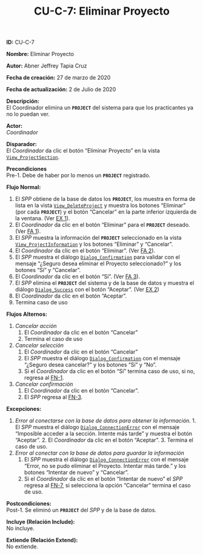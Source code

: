 ﻿---
layout: page
title: "CU-C-7: Eliminar Proyecto"
permalink: /design-specification/uc-descriptions/coordinator/cu-c-7/
hide_hero: true
---

**ID:** CU-C-7

**Nombre:** Eliminar Proyecto

**Autor:** Abner Jeffrey Tapia Cruz

**Fecha de creación:** 27 de marzo de 2020

**Fecha de actualización:** 2 de Julio de 2020

**Descripción:**  
El Coordinador elimina un **`PROJECT`** del sistema para que los practicantes ya no lo puedan ver.

**Actor:**  
*Coordinador*

**Disparador:**  
El *Coordinador* da clic el botón “Eliminar Proyecto” en la vista [`View_ProjectSection`][VPSE].

**Precondiciones**  
Pre-1. Debe de haber por lo menos un **`PROJECT`** registrado.

**Flujo Normal:**  
  1. <a id="FN1"><i></i></a>El *SPP* obtiene de la base de datos los **`PROJECT`**, los muestra en forma de lista en la vista [`View_DeleteProject`][VDPT] y muestra los botones “Eliminar” (por cada **`PROJECT`**) y el botón “Cancelar” en la parte inferior izquierda de la ventana. (Ver <a href="#EX1">EX 1</a>).
  2. El *Coordinador* da clic en el botón “Eliminar” para el **`PROJECT`** deseado. (Ver <a href="#FA1">FA 1</a>).
  3. <a id="FN3"><i></i></a>El *SPP* muestra la información del **`PROJECT`** seleccionado en la vista [`View_ProjectInformation`][VPIN] y los botones “Eliminar” y “Cancelar”.
  4. El *Coordinador* da clic en el botón “Eliminar”. (Ver <a href="#FA2">FA 2</a>).
  5. El *SPP* muestra el diálogo [`Dialog_Confirmation`][DLCO] para validar con el mensaje “¿Seguro desea eliminar el Proyecto seleccionado?” y los botones “Sí” y “Cancelar”.
  6. El *Coordinador* da clic en el botón “Sí”. (Ver <a href="#FA3">FA 3</a>).
  7. <a id="FN7"><i></i></a>El *SPP* elimina el **`PROJECT`** del sistema y de la base de datos y muestra el diálogo [`Dialog_Success`][DLSU] con el botón “Aceptar”. (Ver <a href="#EX2">EX 2</a>)
  8. El *Coordinador* da clic en el botón “Aceptar”.
  9. Termina caso de uso

**Flujos Alternos:**  
  1. <a id="FA1"><i></i></a>*Cancelar acción*
	 1. El *Coordinador* da clic en el botón “Cancelar”
	 2. Termina el caso de uso
  2. <a id="FA2"><i></i></a>*Cancelar selección*
	 1. El *Coordinador* da clic en el botón “Cancelar”
	 2. El *SPP* muestra el diálogo [`Dialog_Confirmation`][DLCO] con el mensaje “¿Seguro desea cancelar?” y los botones “Sí” y “No”.
	 3. Si el *Coordinador* da clic en el botón “Sí” termina caso de uso, si no, regresa al <a href="#FN1">FN-1</a>.
  3. <a id="FA3"><i></i></a>*Cancelar confirmación*
	 1. El *Coordinador* da clic en el botón “Cancelar”.
	 2. El *SPP* regresa al <a href="#FN3">FN-3</a>.

**Excepciones:**  
  1. <a id="EX1"><i></i></a>*Error al conectarse con la base de datos para obtener la información.*
    1. El *SPP* muestra el diálogo [`Dialog_ConnectionError`][DLCE] con el mensaje “Imposible acceder a la sección. Intente más tarde” y muestra el botón “Aceptar”.
	  2. El *Coordinador* da clic en el botón “Aceptar”.
	  3. Termina el caso de uso.
  2. <a id="EX2"><i></i></a>*Error al conectar con la base de datos para guardar la información*
	  1. El *SPP* muestra el diálogo [`Dialog_ConnectionError`][DLCE] con el mensaje “Error, no se pudo eliminar el Proyecto. Intentar más tarde.” y los botones “Intentar de nuevo” y “Cancelar”.
	  2. Si el *Coordinador* da clic en el botón “Intentar de nuevo” el *SPP* regresa al <a href="#FN7">FN-7</a>, si selecciona la opción “Cancelar” termina el caso de uso.

**Postcondiciones:**  
Post-1. Se eliminó un **`PROJECT`** del *SPP* y de la base de datos.

**Incluye (Relación Include):**  
No incluye.

**Extiende (Relación Extend):**  
No extiende.

[VPSE]: https://raw.githubusercontent.com/Phalord/PracticasProfesionales/gh-pages/assets/imgs/prototypes/coordinator/View_PractitionerSection.png "`View_PractitionerSection` Prototype"
[VPIN]: https://raw.githubusercontent.com/Phalord/PracticasProfesionales/gh-pages/assets/imgs/prototypes/practitioner/View_ProjectInformation.png "`View_ProjectInformation` Prototype"
[VDPT]: https://raw.githubusercontent.com/Phalord/PracticasProfesionales/gh-pages/assets/imgs/prototypes/coordinator/View_DeleteProject.png "`View_DeleteProject` Prototype"
[DLCO]: https://raw.githubusercontent.com/Phalord/PracticasProfesionales/gh-pages/assets/imgs/prototypes/generals/Dialog_Confirmation.png "`Dialog_Confirmation` Prototype"
[DLSU]: https://raw.githubusercontent.com/Phalord/PracticasProfesionales/gh-pages/assets/imgs/prototypes/generals/Dialog_Success.png "`Dialog_Success` Prototype"
[DLCE]: https://raw.githubusercontent.com/Phalord/PracticasProfesionales/gh-pages/assets/imgs/prototypes/generals/Dialog_ConnectionError.png "`Dialog_ConnectionError` Prototype"